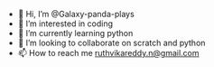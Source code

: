 - 👋 Hi, I’m @Galaxy-panda-plays
- 👀 I’m interested in coding
- 🌱 I’m currently learning python
- 💞️ I’m looking to collaborate on scratch and python
- 📫 How to reach me ruthvikareddy.n@gmail.com

<!---
Galaxy-panda-plays/Galaxy-panda-plays is a ✨ special ✨ repository because its `README.md` (this file) appears on your GitHub profile.
You can click the Preview link to take a look at your changes.
--->

